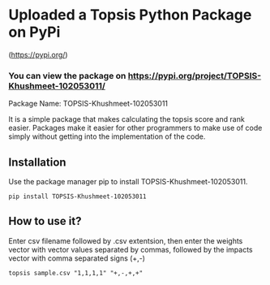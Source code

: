 # Uploaded a Topsis Python Package on PyPi 
(https://pypi.org/) 

### You can view the package on https://pypi.org/project/TOPSIS-Khushmeet-102053011/

Package Name: TOPSIS-Khushmeet-102053011

It is a simple package that makes calculating the topsis score and rank easier. Packages make it easier for other programmers to make use of code simply without getting into the implementation of the code.




## Installation

Use the package manager pip to install TOPSIS-Khushmeet-102053011.

```pip install TOPSIS-Khushmeet-102053011```

## How to use it?

Enter csv filename followed by .csv extentsion, then enter the weights vector with vector values separated by commas, followed by the impacts vector with comma separated signs (+,-)

```topsis sample.csv "1,1,1,1" "+,-,+,+"```
